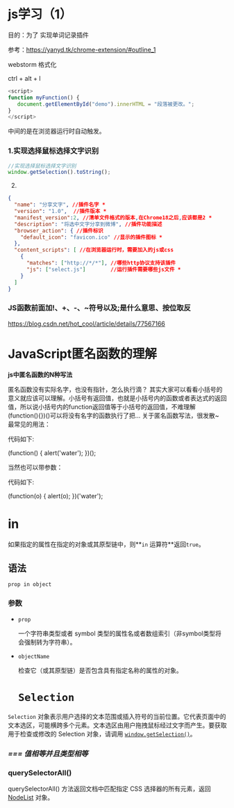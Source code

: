# js学习（1）

目的：为了 实现单词记录插件

参考：https://yanyd.tk/chrome-extension/#outline_1

webstorm 格式化

ctrl + alt + l



```js
<script>
function myFunction() {
   document.getElementById("demo").innerHTML = "段落被更改。";
}
</script>
```

中间的是在浏览器运行时自动触发。

### 1.实现选择鼠标选择文字识别

```js
//实现选择鼠标选择文字识别
window.getSelection().toString();
```

2.

```json
{
  "name": "分享文字", //插件名字 *
  "version": "1.0",  //插件版本 *
  "manifest_version":2, //清单文件格式的版本,在Chrome18之后,应该都是2 *
  "description": "将选中文字分享到微博", //插件功能描述
  "browser_action": { //插件标识
    "default_icon": "favicon.ico" //显示的插件图标 *
  },
  "content_scripts": [ //在浏览器运行时，需要加入的js或css
    {
      "matches": ["http://*/*"], //哪些http协议支持该插件
      "js": ["select.js"]        //运行插件需要哪些js文件 *
    }
  ]
}
```

### JS函数前面加!、+、-、~符号以及;是什么意思、按位取反

https://blog.csdn.net/hot_cool/article/details/77567166

# JavaScript匿名函数的理解

**js中匿名函数的N种写法**

匿名函数没有实际名字，也没有指针，怎么执行滴？ 
其实大家可以看看小括号的意义就应该可以理解。小括号有返回值，也就是小括号内的函数或者表达式的返回值，所以说小括号内的function返回值等于小括号的返回值，不难理解 (function(){})()可以将没有名字的函数执行了把… 
关于匿名函数写法，很发散~ 
最常见的用法： 

代码如下:


(function() { 
alert('water'); 
})(); 


当然也可以带参数： 

代码如下:

(function(o) { 
alert(o); 
})('water'); 



# in

如果指定的属性在指定的对象或其原型链中，则**`in` 运算符**返回`true`。

## 语法

```
prop in object
```

### 参数



- `prop`

  一个字符串类型或者 symbol 类型的属性名或者数组索引（非symbol类型将会强制转为字符串）。

- `objectName`

  检查它（或其原型链）是否包含具有指定名称的属性的对象。

  # `Selection` 

`Selection` 对象表示用户选择的文本范围或插入符号的当前位置。它代表页面中的文本选区，可能横跨多个元素。文本选区由用户拖拽鼠标经过文字而产生。要获取用于检查或修改的 Selection 对象，请调用 [`window.getSelection()`](https://developer.mozilla.org/zh-CN/docs/Web/API/Window/getSelection)。





### *===  值相等并且类型相等*

### querySelectorAll() 

querySelectorAll() 方法返回文档中匹配指定 CSS 选择器的所有元素，返回 [NodeList](https://www.runoob.com/js/js-htmldom-nodelist.html) 对象。